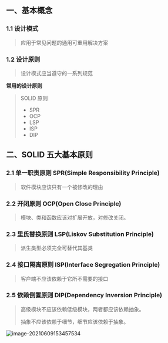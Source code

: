 ## 一、基本概念

### 1.1 设计模式

> 应用于常见问题的通用可重用解决方案

### 1.2 设计原则

> 设计模式应当遵守的一系列规范

**常用的设计原则**

> SOLID 原则
> 
> - SPR
> - OCP
> - LSP
> - ISP
> - DIP

## 二、SOLID 五大基本原则

### 2.1 单一职责原则 SPR(Simple Responsibility Principle)

> 软件模块应该只有一个被修改的理由

### 2.2 开闭原则 OCP(Open Close Principle)

> 模块、类和函数应该对扩展开放，对修改关闭。

### 2.3 里氏替换原则 LSP(Liskov Substitution Principle)

> 派生类型必须完全可替代其基类

### 2.4 接口隔离原则 ISP(Interface Segregation Principle)

> 客户端不应该依赖于它所不需要的接口

### 2.5 依赖倒置原则 DIP(Dependency Inversion Principle)

> 高级模块不应该依赖低级模块，两者都应该依赖抽象。
> 
> 抽象不应该依赖于细节，细节应该依赖于抽象。

![image-20210609153457534](https://wx2.sinaimg.cn/mw2000/008tBfLHly1h3a71ce46bj30oj09d76f.jpg)